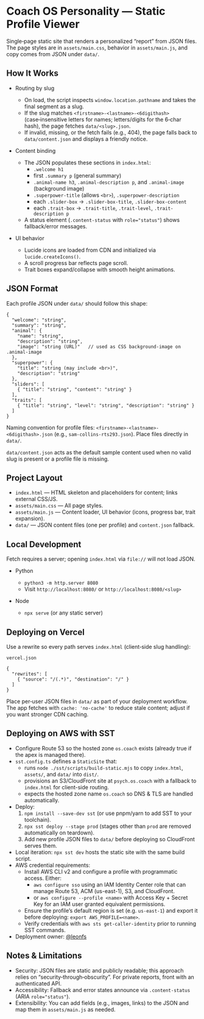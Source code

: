 # Coach OS Personality — Static Profile Viewer

Single‑page static site that renders a personalized “report” from JSON files. The page styles are in `assets/main.css`, behavior in `assets/main.js`, and copy comes from JSON under `data/`.

## How It Works

- Routing by slug
  - On load, the script inspects `window.location.pathname` and takes the final segment as a slug.
  - If the slug matches `<firstname>-<lastname>-<6digithash>` (case‑insensitive letters for names; letters/digits for the 6‑char hash), the page fetches `data/<slug>.json`.
  - If invalid, missing, or the fetch fails (e.g., 404), the page falls back to `data/content.json` and displays a friendly notice.

- Content binding
  - The JSON populates these sections in `index.html`:
    - `.welcome h1`
    - first `.summary p` (general summary)
    - `.animal-name h3`, `.animal-description p`, and `.animal-image` (background image)
    - `.superpower-title` (allows `<br>`), `.superpower-description`
    - each `.slider-box` → `.slider-box-title`, `.slider-box-content`
    - each `.trait-box` → `.trait-title`, `.trait-level`, `.trait-description p`
  - A status element (`.content-status` with `role="status"`) shows fallback/error messages.

- UI behavior
  - Lucide icons are loaded from CDN and initialized via `lucide.createIcons()`.
  - A scroll progress bar reflects page scroll.
  - Trait boxes expand/collapse with smooth height animations.

## JSON Format

Each profile JSON under `data/` should follow this shape:

```
{
  "welcome": "string",
  "summary": "string",
  "animal": {
    "name": "string",
    "description": "string",
    "image": "string (URL)"   // used as CSS background-image on .animal-image
  },
  "superpower": {
    "title": "string (may include <br>)",
    "description": "string"
  },
  "sliders": [
    { "title": "string", "content": "string" }
  ],
  "traits": [
    { "title": "string", "level": "string", "description": "string" }
  ]
}
```

Naming convention for profile files: `<firstname>-<lastname>-<6digithash>.json` (e.g., `sam-collins-rts293.json`). Place files directly in `data/`.

`data/content.json` acts as the default sample content used when no valid slug is present or a profile file is missing.

## Project Layout

- `index.html` — HTML skeleton and placeholders for content; links external CSS/JS.
- `assets/main.css` — All page styles.
- `assets/main.js` — Content loader, UI behavior (icons, progress bar, trait expansion).
- `data/` — JSON content files (one per profile) and `content.json` fallback.

## Local Development

Fetch requires a server; opening `index.html` via `file://` will not load JSON.

- Python
  - `python3 -m http.server 8080`
  - Visit `http://localhost:8080/` or `http://localhost:8080/<slug>`

- Node
  - `npx serve` (or any static server)

## Deploying on Vercel

Use a rewrite so every path serves `index.html` (client‑side slug handling):

`vercel.json`
```
{
  "rewrites": [
    { "source": "/(.*)", "destination": "/" }
  ]
}
```

Place per‑user JSON files in `data/` as part of your deployment workflow. The app fetches with `cache: 'no-cache'` to reduce stale content; adjust if you want stronger CDN caching.

## Deploying on AWS with SST

- Configure Route 53 so the hosted zone `os.coach` exists (already true if the apex is managed there).
- `sst.config.ts` defines a `StaticSite` that:
  - runs `node ./sst/scripts/build-static.mjs` to copy `index.html`, `assets/`, and `data/` into `dist/`.
  - provisions an S3/CloudFront site at `psych.os.coach` with a fallback to `index.html` for client-side routing.
  - expects the hosted zone name `os.coach` so DNS & TLS are handled automatically.
- Deploy:
  1. `npm install --save-dev sst` (or use pnpm/yarn to add SST to your toolchain).
  2. `npx sst deploy --stage prod` (stages other than `prod` are removed automatically on teardown).
  3. Add new profile JSON files to `data/` before deploying so CloudFront serves them.
- Local iteration: `npx sst dev` hosts the static site with the same build script.
- AWS credential requirements:
  - Install AWS CLI v2 and configure a profile with programmatic access. Either:
    - `aws configure sso` using an IAM Identity Center role that can manage Route 53, ACM (us-east-1), S3, and CloudFront.
    - or `aws configure --profile <name>` with Access Key + Secret Key for an IAM user granted equivalent permissions.
  - Ensure the profile’s default region is set (e.g. `us-east-1`) and export it before deploying: `export AWS_PROFILE=<name>`.
  - Verify credentials with `aws sts get-caller-identity` prior to running SST commands.
- Deployment owner: [@leonfs](https://github.com/leonfs)

## Notes & Limitations

- Security: JSON files are static and publicly readable; this approach relies on “security‑through‑obscurity”. For private reports, front with an authenticated API.
- Accessibility: Fallback and error states announce via `.content-status` (ARIA `role="status"`).
- Extensibility: You can add fields (e.g., images, links) to the JSON and map them in `assets/main.js` as needed.
